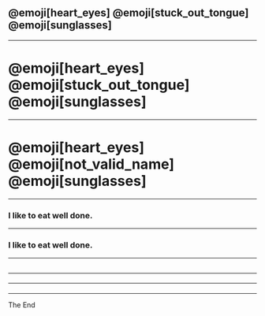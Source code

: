 
## @emoji[heart_eyes] @emoji[stuck_out_tongue] @emoji[sunglasses]

---

# @emoji[heart_eyes] @emoji[stuck_out_tongue] @emoji[sunglasses]

---

# @emoji[heart_eyes] @emoji[not_valid_name] @emoji[sunglasses]

---

### I like to eat <i class="em em-hamburger"></i> well done.

---

### I like to eat <i class="em em-hamburger fa-3x"></i> well done.

---

## <i class="em em-satellite_antenna"></i>

---

#### <i class="em em-honeybee"></i>

---

#### <i class="em em-fish"></i>

---

The End

